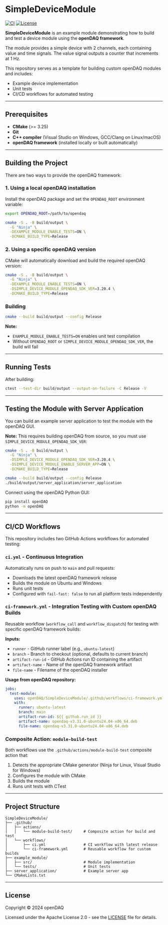 # SimpleDeviceModule

[![CI](https://github.com/openDAQ/SimpleDeviceModule/actions/workflows/ci.yml/badge.svg)](https://github.com/openDAQ/SimpleDeviceModule/actions/workflows/ci.yml)
[![License](https://img.shields.io/badge/License-Apache%202.0-blue.svg)](LICENSE)

**SimpleDeviceModule** is an example module demonstrating how to build and test a device module using the **openDAQ framework**.

The module provides a simple device with 2 channels, each containing value and time signals. The value signal outputs a counter that increments at 1 Hz.

This repository serves as a template for building custom openDAQ modules and includes:
- Example device implementation
- Unit tests
- CI/CD workflows for automated testing

---

## Prerequisites

- **CMake** (>= 3.25)
- **Git**
- **C++ compiler** (Visual Studio on Windows, GCC/Clang on Linux/macOS)
- **openDAQ framework** (installed locally or built automatically)

---

## Building the Project

There are two ways to provide the openDAQ framework:

### 1. Using a local openDAQ installation

Install the openDAQ package and set the `OPENDAQ_ROOT` environment variable:

```bash
export OPENDAQ_ROOT=/path/to/opendaq

cmake -S . -B build/output \
  -G "Ninja" \
  -DEXAMPLE_MODULE_ENABLE_TESTS=ON \
  -DCMAKE_BUILD_TYPE=Release
```

### 2. Using a specific openDAQ version

CMake will automatically download and build the required openDAQ version:

```bash
cmake -S . -B build/output \
  -G "Ninja" \
  -DEXAMPLE_MODULE_ENABLE_TESTS=ON \
  -DSIMPLE_DEVICE_MODULE_OPENDAQ_SDK_VER=3.20.4 \
  -DCMAKE_BUILD_TYPE=Release
```

### Building

```bash
cmake --build build/output --config Release
```

**Note:**
- `EXAMPLE_MODULE_ENABLE_TESTS=ON` enables unit test compilation
- Without `OPENDAQ_ROOT` or `SIMPLE_DEVICE_MODULE_OPENDAQ_SDK_VER`, the build will fail

---

## Running Tests

After building:

```bash
ctest --test-dir build/output --output-on-failure -C Release -V
```

---

## Testing the Module with Server Application

You can build an example server application to test the module with the openDAQ GUI.

**Note:** This requires building openDAQ from source, so you must use `SIMPLE_DEVICE_MODULE_OPENDAQ_SDK_VER`:

```bash
cmake -S . -B build/output \
  -G "Ninja" \
  -DSIMPLE_DEVICE_MODULE_OPENDAQ_SDK_VER=3.20.4 \
  -DSIMPLE_DEVICE_MODULE_ENABLE_SERVER_APP=ON \
  -DCMAKE_BUILD_TYPE=Release

cmake --build build/output --config Release
./build/output/server_application/server_application
```

Connect using the openDAQ Python GUI:

```bash
pip install openDAQ
python -m openDAQ
```

---

## CI/CD Workflows

This repository includes two GitHub Actions workflows for automated testing:

### `ci.yml` - Continuous Integration

Automatically runs on push to `main` and pull requests:
- Downloads the latest openDAQ framework release
- Builds the module on Ubuntu and Windows
- Runs unit tests
- Configured with `fail-fast: false` to run all platform tests independently

### `ci-framework.yml` - Integration Testing with Custom openDAQ Builds

Reusable workflow (`workflow_call` and `workflow_dispatch`) for testing with specific openDAQ framework builds:

**Inputs:**
- `runner` - GitHub runner label (e.g., `ubuntu-latest`)
- `branch` - Branch to checkout (optional, defaults to current branch)
- `artifact-run-id` - GitHub Actions run ID containing the artifact
- `artifact-name` - Name of the openDAQ framework artifact
- `file-name` - Filename of the openDAQ installer

**Usage from openDAQ repository:**

```yaml
jobs:
  test-module:
    uses: openDAQ/SimpleDeviceModule/.github/workflows/ci-framework.yml@main
    with:
      runner: ubuntu-latest
      branch: main
      artifact-run-id: ${{ github.run_id }}
      artifact-name: opendaq-v3.31.0-ubuntu24.04-x86_64.deb
      file-name: opendaq-v3.31.0-ubuntu24.04-x86_64.deb
```

### Composite Action: `module-build-test`

Both workflows use the `.github/actions/module-build-test` composite action that:
1. Detects the appropriate CMake generator (Ninja for Linux, Visual Studio for Windows)
2. Configures the module with CMake
3. Builds the module
4. Runs unit tests with CTest

---

## Project Structure

```
SimpleDeviceModule/
├── .github/
│   ├── actions/
│   │   └── module-build-test/     # Composite action for build and test
│   └── workflows/
│       ├── ci.yml                 # CI workflow with latest release
│       └── ci-framework.yml       # Reusable workflow for custom builds
├── example_module/
│   ├── src/                       # Module implementation
│   └── tests/                     # Unit tests
├── server_application/            # Example server app
└── CMakeLists.txt
```

---

## License

Copyright © 2024 openDAQ

Licensed under the Apache License 2.0 - see the [LICENSE](LICENSE) file for details.
